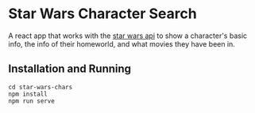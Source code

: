 # Star Wars Character Search

A react app that works with the [star wars api](https://swapi.co/) to show a character's basic info, the info of their homeworld, and what movies they have been in.

## Installation and Running

```
cd star-wars-chars
npm install
npm run serve
```
